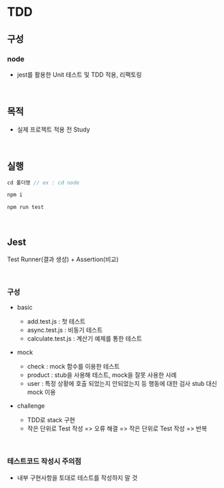 # TDD

## 구성

### node

- jest를 활용한 Unit 테스트 및 TDD 적용, 리팩토링

<br>

## 목적

- 실제 프로젝트 적용 전 Study

<br>

## 실행

```javascript 
cd 폴더명 // ex : cd node

npm i

npm run test
```

<br>

## Jest

Test Runner(결과 생성) + Assertion(비교)

<br>

### 구성

- basic
  
  - add.test.js : 첫 테스트
  - async.test.js : 비동기 테스트
  - calculate.test.js : 계산기 예제를 통한 테스트

- mock

  - check : mock 함수를 이용한 테스트
  - product : stub을 사용해 테스트, mock을 잘못 사용한 사례
  - user : 특정 상황에 호출 되었는지 안되었는지 등 행동에 대한 검사 stub 대신 mock 이용

- challenge

  - TDD로 stack 구현 
  - 작은 단위로 Test 작성 => 오류 해결 => 작은 단위로 Test 작성 => 반복

<br>

### 테스트코드 작성시 주의점

- 내부 구현사항을 토대로 테스트를 작성하지 말 것
